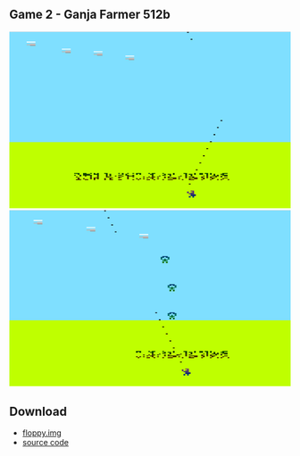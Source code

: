 ## Game 2 - Ganja Farmer 512b

![Game 2 Level 1](bootsector/game2/game2-screen1.png)
![Game 2 Level 2](bootsector/game2/game2-screen2.png)

## Download
- [floppy.img](floppy.img)
- [source code](game2.asm)